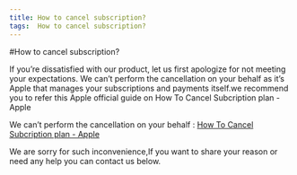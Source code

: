 ```yaml
---
title: How to cancel subscription?
tags:  How to cancel subscription?
---
```


#How to cancel subscription?

If you’re dissatisfied with our product, let us first apologize for not meeting your expectations.
We can’t perform the cancellation on your behalf as it’s Apple that manages your subscriptions and payments itself.we recommend you to refer this Apple official guide on How To Cancel Subcription plan - Apple

We can’t perform the cancellation on your behalf : [How To Cancel Subcription plan - Apple](https://support.apple.com/en-us/HT202039)

We are sorry for such inconvenience,If you want to share your reason or need any help you can contact us below.
